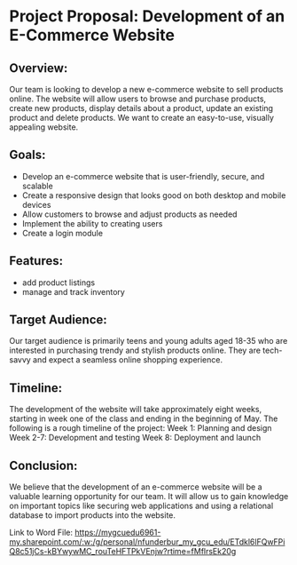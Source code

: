 # Project Proposal: Development of an E-Commerce Website

## Overview: 
Our team is looking to develop a new e-commerce website to sell products online. The website will allow users to browse and purchase products, create new products, display details about a product, update an existing product and delete products. We want to create an easy-to-use, visually appealing website.

## Goals:

- Develop an e-commerce website that is user-friendly, secure, and scalable
- Create a responsive design that looks good on both desktop and mobile devices
- Allow customers to browse and adjust products as needed
- Implement the ability to creating users
- Create a login module

## Features:
- add product listings
- manage and track inventory

## Target Audience: 
Our target audience is primarily teens and young adults aged 18-35 who are interested in purchasing trendy and stylish products online. They are tech-savvy and expect a seamless online shopping experience.

## Timeline: 
The development of the website will take approximately eight weeks, starting in week one of the class and ending in the beginning of May. The following is a rough timeline of the project: Week 1: Planning and design Week 2-7: Development and testing Week 8: Deployment and launch

## Conclusion: 
We believe that the development of an e-commerce website will be a valuable learning opportunity for our team. It will allow us to gain knowledge on important topics like securing web applications and using a relational database to import products into the website.

Link to Word File: https://mygcuedu6961-my.sharepoint.com/:w:/g/personal/nfunderbur_my_gcu_edu/ETdkl6lFQwFPiQ8c51jCs-kBYwywMC_rouTeHFTPkVEnjw?rtime=fMflrsEk20g